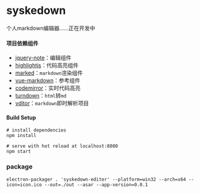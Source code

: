 

# syskedown
个人markdown编辑器……正在开发中

#### 项目依赖组件

- [jquery-note](https://github.com/raphaelcruzeiro/jquery-notebook)：编辑组件
- [highlightjs](https://highlightjs.org/)：代码高亮组件
- [marked](https://marked.js.org/)：`markdown`渲染组件
- [vue-markdown](https://github.com/zhaoxuhui1122/vue-markdown)：参考组件
- [codemirror](https://codemirror.net/index.html)：实时代码高亮
- [turndown](https://github.com/mixmark-io/turndown)：`html`转`md`
- [vditor](https://github.com/Vanessa219/vditor)：`markdown`即时解析项目

#### Build Setup

```
# install dependencies
npm install

# serve with hot reload at localhost:8080
npm start
```



### package

```
electron-packager . 'syskedown-editer' --platform=win32 --arch=x64 --icon=icon.ico --out=./out --asar --app-version=0.0.1
```

